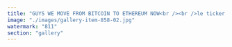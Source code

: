 ```yaml
---
title: "GUYS WE MOVE FROM BITCOIN TO ETHEREUM NOW<br /><br />le ticker is $ETH"
image: "./images/gallery-item-858-02.jpg"
watermark: "811"
section: "gallery"
---
```

